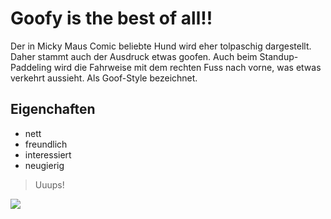 # Goofy is the best of all!!

Der in Micky Maus Comic beliebte Hund wird eher tolpaschig dargestellt.
Daher stammt auch der Ausdruck etwas goofen. Auch beim Standup-Paddeling 
wird die Fahrweise mit dem rechten Fuss nach vorne, was etwas verkehrt
aussieht. Als Goof-Style bezeichnet.

## Eigenchaften

* nett
* freundlich
* interessiert
* neugierig

> Uuups!

<img src="https://freestockgallery.de/objekte/weisse-feder-1787.thumb_large.jpg">

